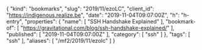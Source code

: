 {
  "kind": "bookmarks",
  "slug": "2019/11/ezoLC",
  "client_id": "https://indigenous.realize.be",
  "date": "2019-11-04T09:07:00Z",
  "h": "h-entry",
  "properties": {
    "name": [
      "SSH Handshake Explained"
    ],
    "bookmark-of": [
      "https://gravitational.com/blog/ssh-handshake-explained/"
    ],
    "published": [
      "2019-11-04T09:07:00Z"
    ],
    "category": [
      "ssh"
    ]
  },
  "tags": [
    "ssh"
  ],
  "aliases": [
    "/mf2/2019/11/ezolc"
  ]
}
